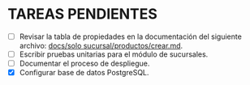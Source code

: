 # TAREAS PENDIENTES

- [ ] Revisar la tabla de propiedades en la documentación del siguiente archivo: [docs/solo sucursal/productos/crear.md](./soloSucursal/productos/crear.md).
- [ ] Escribir pruebas unitarias para el módulo de sucursales.
- [ ] Documentar el proceso de despliegue.
- [x] Configurar base de datos PostgreSQL.
